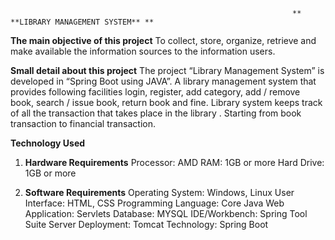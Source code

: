 
                                                                   ** **LIBRARY MANAGEMENT SYSTEM** **

**The main objective of this project**
      To collect, store, organize, retrieve and make available the information sources to the information users.

**Small detail about this project**
    The  project  “Library Management System”  is developed in “Spring Boot using JAVA”.
A library management system that provides following facilities login, register, add category, add / remove book, search / issue book, return book and fine.
Library system keeps track of all the transaction that takes place in the library . Starting from book transaction to financial transaction.


  
**Technology Used**

1) **Hardware Requirements**
Processor: AMD
RAM: 1GB or more
Hard Drive: 1GB or more


2) **Software Requirements**
Operating System: Windows, Linux
User Interface: HTML, CSS
Programming Language: Core Java
Web Application: Servlets
Database: MYSQL
IDE/Workbench: Spring Tool Suite
Server Deployment: Tomcat
Technology: Spring Boot



